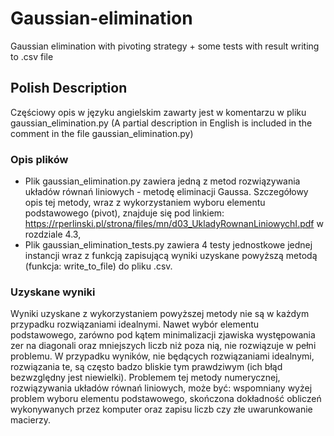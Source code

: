 # Gaussian-elimination
Gaussian elimination with pivoting strategy + some tests with result writing to .csv file 

## Polish Description
Częściowy opis w języku angielskim zawarty jest w komentarzu w pliku gaussian_elimination.py 
(A partial description in English is included in the comment in the file gaussian_elimination.py)

### Opis plików
- Plik gaussian_elimination.py zawiera jedną z metod rozwiązywania układów równań liniowych - metodę eliminacji Gaussa. Szczegółowy opis tej metody, wraz z wykorzystaniem wyboru elementu podstawowego (pivot), znajduje się pod linkiem: https://rperlinski.pl/strona/files/mn/d03_UkladyRownanLiniowychI.pdf w rozdziale 4.3,
- Plik gaussian_elimination_tests.py zawiera 4 testy jednostkowe jednej instancji wraz z funkcją zapisującą wyniki uzyskane powyższą metodą (funkcja: write_to_file) do pliku .csv. 
### Uzyskane wyniki
<p align="center">

Wyniki uzyskane z wykorzystaniem powyższej metody nie są w każdym przypadku rozwiązaniami idealnymi. Nawet wybór elementu podstawowego, zarówno pod kątem minimalizacji zjawiska występowania zer na diagonali oraz mniejszych liczb niż poza nią, nie rozwiązuje w pełni problemu. W przypadku wyników, nie będących rozwiązaniami idealnymi, rozwiązania te, są często badzo bliskie tym prawdziwym (ich błąd bezwzględny jest niewielki). Problemem tej metody numerycznej, rozwiązywania układów równań liniowych, może być: wspomniany wyżej problem wyboru elementu podstawowego, skończona dokładność obliczeń wykonywanych przez komputer oraz zapisu liczb czy złe uwarunkowanie macierzy.




